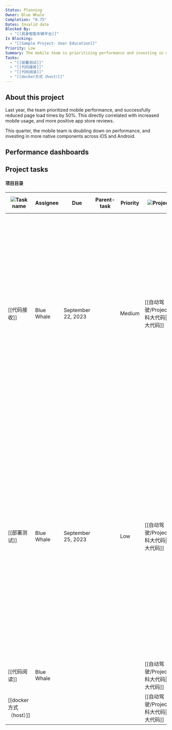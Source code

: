 ```yaml
---
Status: Planning
Owner: Blue Whale
Completion: "0.75"
Dates: Invalid date
Blocked By:
  - "[[具身智能车辆平台]]"
Is Blocking:
  - "[[Sample Project- User Education]]"
Priority: Low
Summary: The mobile team is prioritizing performance and investing in more native components across iOS and Android. Last year, the team successfully reduced page load times by 50%, leading to increased mobile usage and positive app store reviews. The project is currently in the planning stage, with performance dashboards and project tasks to be developed.
Tasks:
  - "[[部署测试]]"
  - "[[代码接收]]"
  - "[[代码阅读]]"
  - "[[docker方式（host）]]"
---
```

  

## About this project

Last year, the team prioritized mobile performance, and successfully reduced page load times by 50%. This directly correlated with increased mobile usage, and more positive app store reviews.

This quarter, the mobile team is doubling down on performance, and investing in more native components across iOS and Android.

## Performance dashboards

## Project tasks

#### 项目目录

|![](https://www.notion.so/icons/connecting-flight_gray.svg)Task name|Assignee|Due|Parent-task|Priority|![](https://www.notion.so/icons/target_gray.svg)Project|Status|![](https://www.notion.so/icons/list-indent_gray.svg)Sub-tasks|Summary|![](https://www.notion.so/icons/tag_gray.svg)Tags|
|---|---|---|---|---|---|---|---|---|---|
|[[代码接收]]|Blue Whale|September 22, 2023||Medium|[[自动驾驶/Projects/科大代码\|科大代码]]|Done||This task is in progress and involves scheduling a kick-off meeting for the performance project, preparing meeting materials in advance, and inviting all stakeholders to the meeting. Non-goals include brainstorming additional performance projects. The due date is April 26, 2023, and the priority is medium. The task is tagged as "Mobile".||
|[[部署测试]]|Blue Whale|September 25, 2023||Low|[[自动驾驶/Projects/科大代码\|科大代码]]|Done||This project proposal aims to achieve cross-functional alignment on investing in mobile performance in Q3. Goals include adding user stories and specific problem statements, while non-goals include getting leadership sign-off and synthesizing user research learnings. Next steps include gathering feedback from the mobile team and creating awareness in appropriate Slack channels with internal comms.|Improvement|
|[[代码阅读]]|Blue Whale||||[[自动驾驶/Projects/科大代码\|科大代码]]|Done||||
|[[docker方式（host）]]|||||[[自动驾驶/Projects/科大代码\|科大代码]]|doing||||